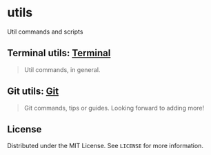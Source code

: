 # utils

Util commands and scripts

## Terminal utils: [Terminal](./terminal)

> Util commands, in general.

## Git utils: [Git](./git)

> Git commands, tips or guides. Looking forward to adding more!

<!-- LICENSE -->
## License

Distributed under the MIT License. See `LICENSE` for more information.
